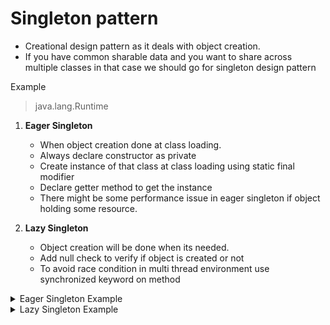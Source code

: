 # Singleton pattern
- Creational design pattern as it deals with object creation.
- If you have common sharable data and you want to share across multiple classes in that case we should go for singleton design pattern

Example
> java.lang.Runtime

1. **Eager Singleton**
    - When object creation done at class loading.
    - Always declare constructor as private
    - Create instance of that class at class loading using static final modifier
    - Declare getter method to get the instance
    - There might be some performance issue in eager singleton if object holding some resource.
  
2. **Lazy Singleton**
    - Object creation will be done when its needed.
    - Add null check to verify if object is created or not
    - To avoid race condition in multi thread environment use synchronized keyword on method


<details><summary>Eager Singleton Example</summary>

  
  ```java
  class EagerSinglton{
         private static final EagerSinglton instance = new EagerSinglton();

         private EagerSinglton(){
         }

        public static EagerSinglton getInstance(){
            return instance;
        }
    }
    
    public class MyClass {
    
        public static void main(String args[]) {
            EagerSinglton e1 = EagerSinglton.getInstance();
     
            System.out.println("EagerSinglton " + e1.hashCode());
     
            EagerSinglton e2 = EagerSinglton.getInstance();
     
            System.out.println("EagerSinglton " + e2.hashCode());
        }
    }
  ```
</details>

<details><summary>Lazy Singleton Example</summary>

  
  ```java
    class LazySingleton{
        private LazySingleton(){

        } 

        private static LazySingleton instance;

        public static synchronized LazySingleton getInstance(){
            if(instance == null)
                return instance = new LazySingleton();

            return instance;
        }
    }
    
    public class MyClass {
    
        public static void main(String args[]) {
            LazySingleton l1 = LazySingleton.getInstance();
     
            System.out.println("LazySingleton " + l1.hashCode());
     
            LazySingleton l2 = LazySingleton.getInstance();
     
            System.out.println("LazySingleton " + l2.hashCode());
        }
    }
  ```
</details>
 
   
